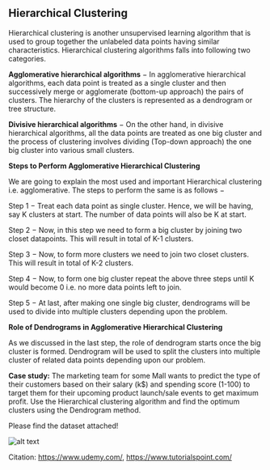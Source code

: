 ## Hierarchical Clustering

Hierarchical clustering is another unsupervised learning algorithm that is used to group together the unlabeled data points having similar characteristics. Hierarchical clustering algorithms falls into following two categories.

**Agglomerative hierarchical algorithms** − In agglomerative hierarchical algorithms, each data point is treated as a single cluster and then successively merge or agglomerate (bottom-up approach) the pairs of clusters. The hierarchy of the clusters is represented as a dendrogram or tree structure.

**Divisive hierarchical algorithms** − On the other hand, in divisive hierarchical algorithms, all the data points are treated as one big cluster and the process of clustering involves dividing (Top-down approach) the one big cluster into various small clusters.

**Steps to Perform Agglomerative Hierarchical Clustering**

We are going to explain the most used and important Hierarchical clustering i.e. agglomerative. The steps to perform the same is as follows −

Step 1 − Treat each data point as single cluster. Hence, we will be having, say K clusters at start. The number of data points will also be K at start.

Step 2 − Now, in this step we need to form a big cluster by joining two closet datapoints. This will result in total of K-1 clusters.

Step 3 − Now, to form more clusters we need to join two closet clusters. This will result in total of K-2 clusters.

Step 4 − Now, to form one big cluster repeat the above three steps until K would become 0 i.e. no more data points left to join.

Step 5 − At last, after making one single big cluster, dendrograms will be used to divide into multiple clusters depending upon the problem.

**Role of Dendrograms in Agglomerative Hierarchical Clustering**

As we discussed in the last step, the role of dendrogram starts once the big cluster is formed. Dendrogram will be used to split the clusters into multiple cluster of related data points depending upon our problem.


**Case study:** The marketing team for some Mall wants to predict the type of their customers based on their salary (k$) and spending score (1-100) to target them for their upcoming product launch/sale events to get maximum profit. Use the Hierarchical clustering algorithm and find the optimum clusters using the Dendrogram method.

Please find the dataset attached!

![alt text](https://github.com/prtk1306/MachineLearning/blob/master/ML%20Logo.PNG "Machine Learning")

Citation: https://www.udemy.com/, https://www.tutorialspoint.com/